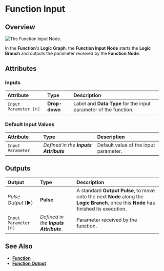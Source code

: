 # Function Input

## Overview

![The Function Input Node.](https://github.com/cgi-studio-gmbh/incari-doc/tree/8b797c630dccaa2b415ca3ed261027f0467693f1/.gitbook/assets/node-function-input.png)

In the **Function**'s **Logic Graph**, the **Function Input** **Node** starts the **Logic Branch** and outputs the parameter received by the **Function** **Node**.

## Attributes

### Inputs

| Attribute | Type | Description |
| :--- | :--- | :--- |
| `Input Parameter [n]` | **Drop-down** | Label and **Data Type** for the input parameter of the function. |

### Default Input Values

| Attribute | Type | Description |
| :--- | :--- | :--- |
| `Input Parameter` | _Defined in the **Inputs** **Attribute**_ | Default value of the input parameter. |

## Outputs

| Output | Type | Description |
| :--- | :--- | :--- |
| _Pulse Output_ \(►\) | **Pulse** | A standard **Output Pulse**, to move onto the next **Node** along the **Logic Branch**, once this **Node** has finished its execution. |
| `Input Parameter [n]` | _Defined in the **Inputs** **Attribute**_ | Parameter received by the function. |

## See Also

* [**Function**](./)
* [**Function Output**](function-output.md)

